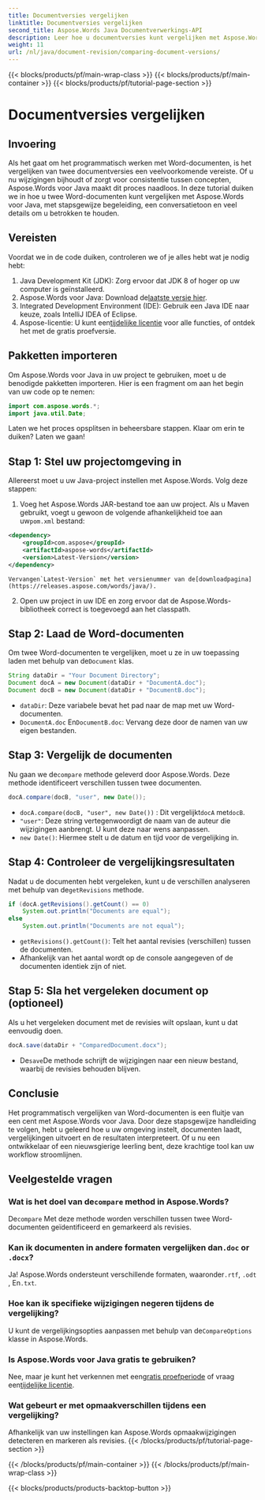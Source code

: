 ```yaml
---
title: Documentversies vergelijken
linktitle: Documentversies vergelijken
second_title: Aspose.Words Java Documentverwerkings-API
description: Leer hoe u documentversies kunt vergelijken met Aspose.Words voor Java. Stapsgewijze handleiding voor efficiënt versiebeheer.
weight: 11
url: /nl/java/document-revision/comparing-document-versions/
---
```


{{< blocks/products/pf/main-wrap-class >}}
{{< blocks/products/pf/main-container >}}
{{< blocks/products/pf/tutorial-page-section >}}

# Documentversies vergelijken

## Invoering

Als het gaat om het programmatisch werken met Word-documenten, is het vergelijken van twee documentversies een veelvoorkomende vereiste. Of u nu wijzigingen bijhoudt of zorgt voor consistentie tussen concepten, Aspose.Words voor Java maakt dit proces naadloos. In deze tutorial duiken we in hoe u twee Word-documenten kunt vergelijken met Aspose.Words voor Java, met stapsgewijze begeleiding, een conversatietoon en veel details om u betrokken te houden.

## Vereisten

Voordat we in de code duiken, controleren we of je alles hebt wat je nodig hebt: 

1. Java Development Kit (JDK): Zorg ervoor dat JDK 8 of hoger op uw computer is geïnstalleerd. 
2.  Aspose.Words voor Java: Download de[laatste versie hier](https://releases.aspose.com/words/java/).  
3. Integrated Development Environment (IDE): Gebruik een Java IDE naar keuze, zoals IntelliJ IDEA of Eclipse.
4.  Aspose-licentie: U kunt een[tijdelijke licentie](https://purchase.aspose.com/temporary-license/) voor alle functies, of ontdek het met de gratis proefversie.


## Pakketten importeren

Om Aspose.Words voor Java in uw project te gebruiken, moet u de benodigde pakketten importeren. Hier is een fragment om aan het begin van uw code op te nemen:

```java
import com.aspose.words.*;
import java.util.Date;
```

Laten we het proces opsplitsen in beheersbare stappen. Klaar om erin te duiken? Laten we gaan!

## Stap 1: Stel uw projectomgeving in

Allereerst moet u uw Java-project instellen met Aspose.Words. Volg deze stappen: 

1.  Voeg het Aspose.Words JAR-bestand toe aan uw project. Als u Maven gebruikt, voegt u gewoon de volgende afhankelijkheid toe aan uw`pom.xml` bestand:
   ```xml
   <dependency>
       <groupId>com.aspose</groupId>
       <artifactId>aspose-words</artifactId>
       <version>Latest-Version</version>
   </dependency>
   ```
    Vervangen`Latest-Version` met het versienummer van de[downloadpagina](https://releases.aspose.com/words/java/).

2. Open uw project in uw IDE en zorg ervoor dat de Aspose.Words-bibliotheek correct is toegevoegd aan het classpath.


## Stap 2: Laad de Word-documenten

Om twee Word-documenten te vergelijken, moet u ze in uw toepassing laden met behulp van de`Document` klas.

```java
String dataDir = "Your Document Directory";
Document docA = new Document(dataDir + "DocumentA.doc");
Document docB = new Document(dataDir + "DocumentB.doc");
```

- `dataDir`: Deze variabele bevat het pad naar de map met uw Word-documenten.
- `DocumentA.doc` En`DocumentB.doc`: Vervang deze door de namen van uw eigen bestanden.


## Stap 3: Vergelijk de documenten

 Nu gaan we de`compare` methode geleverd door Aspose.Words. Deze methode identificeert verschillen tussen twee documenten.

```java
docA.compare(docB, "user", new Date());
```

- `docA.compare(docB, "user", new Date())` : Dit vergelijkt`docA` met`docB`. 
- `"user"`: Deze string vertegenwoordigt de naam van de auteur die wijzigingen aanbrengt. U kunt deze naar wens aanpassen.
- `new Date()`: Hiermee stelt u de datum en tijd voor de vergelijking in.

## Stap 4: Controleer de vergelijkingsresultaten

 Nadat u de documenten hebt vergeleken, kunt u de verschillen analyseren met behulp van de`getRevisions` methode.

```java
if (docA.getRevisions().getCount() == 0)
    System.out.println("Documents are equal");
else
    System.out.println("Documents are not equal");
```

- `getRevisions().getCount()`: Telt het aantal revisies (verschillen) tussen de documenten.
- Afhankelijk van het aantal wordt op de console aangegeven of de documenten identiek zijn of niet.


## Stap 5: Sla het vergeleken document op (optioneel)

Als u het vergeleken document met de revisies wilt opslaan, kunt u dat eenvoudig doen.

```java
docA.save(dataDir + "ComparedDocument.docx");
```

-  De`save`De methode schrijft de wijzigingen naar een nieuw bestand, waarbij de revisies behouden blijven.


## Conclusie

Het programmatisch vergelijken van Word-documenten is een fluitje van een cent met Aspose.Words voor Java. Door deze stapsgewijze handleiding te volgen, hebt u geleerd hoe u uw omgeving instelt, documenten laadt, vergelijkingen uitvoert en de resultaten interpreteert. Of u nu een ontwikkelaar of een nieuwsgierige leerling bent, deze krachtige tool kan uw workflow stroomlijnen.

## Veelgestelde vragen

###  Wat is het doel van de`compare` method in Aspose.Words?  
 De`compare` Met deze methode worden verschillen tussen twee Word-documenten geïdentificeerd en gemarkeerd als revisies.

###  Kan ik documenten in andere formaten vergelijken dan`.doc` or `.docx`?  
 Ja! Aspose.Words ondersteunt verschillende formaten, waaronder`.rtf`, `.odt` , En`.txt`.

### Hoe kan ik specifieke wijzigingen negeren tijdens de vergelijking?  
 U kunt de vergelijkingsopties aanpassen met behulp van de`CompareOptions` klasse in Aspose.Words.

### Is Aspose.Words voor Java gratis te gebruiken?  
 Nee, maar je kunt het verkennen met een[gratis proefperiode](https://releases.aspose.com/) of vraag een[tijdelijke licentie](https://purchase.aspose.com/temporary-license/).

### Wat gebeurt er met opmaakverschillen tijdens een vergelijking?  
Afhankelijk van uw instellingen kan Aspose.Words opmaakwijzigingen detecteren en markeren als revisies.
{{< /blocks/products/pf/tutorial-page-section >}}

{{< /blocks/products/pf/main-container >}}
{{< /blocks/products/pf/main-wrap-class >}}

{{< blocks/products/products-backtop-button >}}
